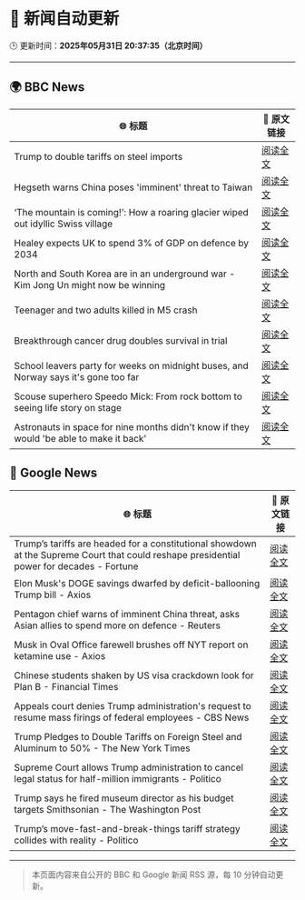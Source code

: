 # 🧠 新闻自动更新

🕒 更新时间：**2025年05月31日 20:37:35（北京时间）**

---

## 🌍 BBC News

| 🌐 标题 | 🔗 原文链接 |
|--------|-------------|
| Trump to double tariffs on steel imports | [阅读全文](https://www.bbc.com/news/articles/cy0k5x21y35o) |
| Hegseth warns China poses 'imminent' threat to Taiwan | [阅读全文](https://www.bbc.com/news/articles/c071xm4x7g7o) |
| ‘The mountain is coming!’: How a roaring glacier wiped out idyllic Swiss village | [阅读全文](https://www.bbc.co.uk/news/resources/idt-c7f929de-96a9-45e5-b1bb-31de82fce72d) |
| Healey expects UK to spend 3% of GDP on defence by 2034 | [阅读全文](https://www.bbc.com/news/articles/c2kq9qxde3go) |
| North and South Korea are in an underground war - Kim Jong Un might now be winning | [阅读全文](https://www.bbc.com/news/articles/c98pnx35xj2o) |
| Teenager and two adults killed in M5 crash | [阅读全文](https://www.bbc.com/news/articles/czxy3n361pgo) |
| Breakthrough cancer drug doubles survival in trial | [阅读全文](https://www.bbc.com/news/articles/ce82gderpl9o) |
| School leavers party for weeks on midnight buses, and Norway says it's gone too far | [阅读全文](https://www.bbc.com/news/articles/cj3jz668y17o) |
| Scouse superhero Speedo Mick: From rock bottom to seeing life story on stage | [阅读全文](https://www.bbc.com/news/articles/cwy7wky3vyyo) |
| Astronauts in space for nine months didn't know if they would 'be able to make it back' | [阅读全文](https://www.bbc.com/news/articles/clygd1vl9yeo) |

## 📰 Google News

| 🌐 标题 | 🔗 原文链接 |
|--------|-------------|
| Trump’s tariffs are headed for a constitutional showdown at the Supreme Court that could reshape presidential power for decades - Fortune | [阅读全文](https://news.google.com/rss/articles/CBMia0FVX3lxTE9mdEZEQlN2akFDaXJGU1VXTXV4Nm9BQnV2QVp4NmMwMWhWNGl4bmN4ODlUNkZFcjQzbGZBOE0zNE9EY0NQWXUtZGlKVWk3TFdjbFU4VWgtUWx0ckVRREZxSEUzakpvdWlQUFA4?oc=5) |
| Elon Musk's DOGE savings dwarfed by deficit-ballooning Trump bill - Axios | [阅读全文](https://news.google.com/rss/articles/CBMigAFBVV95cUxPbTFURFpxbi1FX25uWkZDeXdIRlg5eVVvaHozWkJsYnlVQmVSbi1mZC1CTG9HTG41Z3hkQ0loMUJjRXRFYXJPWmRqelRGakpfQXozeDV5andPWERfT0xfMDZtRkphZjh5QUFPWHBmSzZNZUhGMGxka2E2NXFtYk1zQw?oc=5) |
| Pentagon chief warns of imminent China threat, asks Asian allies to spend more on defence - Reuters | [阅读全文](https://news.google.com/rss/articles/CBMiwAFBVV95cUxQclpwNFQ2YUF3QXV2MzhXWmdEbWpiVk95bzVqMzRUWElQbG0zRmh6eHhrYzNHZGFNZEozY216amlBQXZkM1AzVTUyUmlLQmRPQTNJVjRGS2Npa0JUZy1oUUMwT2p3T3NrZHBLUkxkdjF6YkdlVlFCTjl3UmI0TEZXUUctZDV3S3VYcDMzMnNuZmxPM0ZfRExjcTJvNVRaMU1DRDdiZTlyQ3JpN0czTFI3NVNENHZLLVllR0U2bEFRZXE?oc=5) |
| Musk in Oval Office farewell brushes off NYT report on ketamine use - Axios | [阅读全文](https://news.google.com/rss/articles/CBMifEFVX3lxTE13YXpuVklOUkVGbVRnQmdPWmJzdHFqRDF0eHFYZDN4RnQwUV9NbGFfV1FaQzNDaXNjVkRGbFR6N2pJRUZDRlMzWko5cjI5RHZWNHZtSmtjcGxlOGhRNEpiQzlZMmE0ZTZCa2pDMG4xT29iWW9pa2hXb2R1T3Y?oc=5) |
| Chinese students shaken by US visa crackdown look for Plan B - Financial Times | [阅读全文](https://news.google.com/rss/articles/CBMicEFVX3lxTE1ZdlRxb1AwQ2RSSHRmaF9KaHdmalJINmNMR2hmeFVXMldMcmRjbS1fdGdCS1FwaEZsWGVMX1hxdDBaQ1doZHVEaGRCWlppclpLQ21GTW9GQ1U3dmVPOGRVamR3eU1Nc3I3N0dNZms4V0E?oc=5) |
| Appeals court denies Trump administration's request to resume mass firings of federal employees - CBS News | [阅读全文](https://news.google.com/rss/articles/CBMiuAFBVV95cUxON0hNM2Qyd1d6d3Q3WmlXdmhaQ2FmT1pPbDY2cWIzd01aMWdkcm5mWU5GLW1WNHFGNjU2M1RPejB3WXpaR3gyaFVSMmxCUkhKS2ZEZkluX29zcVVNTnc3SHhZWk5aLXFBRnhtR3hjX2pQMFpGZVZBZURmMzFmbGs2bGl2bTEySnVBdkJLM0ZEZV9EMm5jRW5NdVlZYW5OTkZSczRpekpxZUpBTV9iTHVyNjFuUll1ekFN0gG-AUFVX3lxTFBUYkhkdnptQ2RqT1ZiaVh5LWpGSlI1WmR2Q091alByZjVHdjVqQ1pIWTlpdGJWdnNfYkdQWXVuMXBYOHltMFNYWmhBeVlMSjFlU2lLdThJbjEyeWJqR1hHc2hPZnB3UGpqRDQ5d1piTmZLWkRPTml1WERrYzE3dmtxQ2x5LWxaaFZ4YW1hWWd6V1RvOV85NHJyV0ZNU3VWMzlYUVZVWE1QWTd4cmJaZklDZGc3aXdCQnZ5N3QtSUE?oc=5) |
| Trump Pledges to Double Tariffs on Foreign Steel and Aluminum to 50% - The New York Times | [阅读全文](https://news.google.com/rss/articles/CBMihAFBVV95cUxQTFJfeTNudnFGaldpMHp0MHUwZjVFN2VDVVcwMHBmVmxIUTNPTTk2OUtaaUtSOEdRczZCeFNUekZ0OHJ3Y2RpUFFSWjhTLUkwV3VlLUNTUVpjekswVlhhekVPRUd2d2gxXzA4OUJZTHM4d0cyOWdIX1RTVzhZX3N1NjNBekk?oc=5) |
| Supreme Court allows Trump administration to cancel legal status for half-million immigrants - Politico | [阅读全文](https://news.google.com/rss/articles/CBMikgFBVV95cUxPTVgxcTlXWm55QUVkenFqd3BUNktRaEVob0lfd0tKd1JBR1pmcjBMMGxTYnJRUHVTSktFc0RwdWxFU2EyZ3NTYVFLZl81Z1VyR29MU1pXT01OekNvbWZwSUwwdzFjTmQ5SWdwVEJyVzU1QlVNcWpQbGRnMjZESUJjVlJkMkRjSkFtRHZHNUozYTNvdw?oc=5) |
| Trump says he fired museum director as his budget targets Smithsonian - The Washington Post | [阅读全文](https://news.google.com/rss/articles/CBMilwFBVV95cUxQZVBUd1JoMnp0R2lOd1hRUWFaamZXVGk4WUxDREZTZnFBS0ZCckp2Qzk3SXFveUp4djkzdXJSc3ZwVlF4NjBuci1SOUN4SzFMbl91QThNZTBpNmg3ZUlnZHFTcWEycnZRYjMyZW1TUTRfMm5nTkxyTWEzNW1tTWtVZ21mYnlHSDNReW9idVBtTU1FdUd4Ykp3?oc=5) |
| Trump’s move-fast-and-break-things tariff strategy collides with reality - Politico | [阅读全文](https://news.google.com/rss/articles/CBMivgFBVV95cUxOcERCemVVbnM3b3ppUmZHdUVrUXlVTHhKOW5xbHVxWVBpZHltTE1iajNZdTdMYTRnbXc1eVRFQjBnYlNnWERtbVRjd2FwcVlfT3VTOTRqQTVQUkhRQzV6elROZnBUNE1FVHd5YzJFRUpnR01ReG1CZWxEUDZSU2REekxSUGlBOFhmLTVxeG1ESEFQeDJ4RXZ2VFRUbmlvWThpd2prbjFaeVBuRlA1aWhpX0lKbF82clJwZWRUUlBB?oc=5) |

---
> 本页面内容来自公开的 BBC 和 Google 新闻 RSS 源，每 10 分钟自动更新。